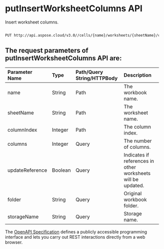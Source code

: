 # **putInsertWorksheetColumns API**

Insert worksheet columns. 

```bash

PUT http://api.aspose.cloud/v3.0//cells/{name}/worksheets/{sheetName}/cells/columns/{columnIndex}

```

## The request parameters of **putInsertWorksheetColumns** API are: 

| Parameter Name | Type | Path/Query String/HTTPBody | Description | 
| :- | :- | :- |:- | 
|name|String|Path|The workbook name.|
|sheetName|String|Path|The worksheet name.|
|columnIndex|Integer|Path|The column index.|
|columns|Integer|Query|The number of columns.|
|updateReference|Boolean|Query|Indicates if references in other worksheets will be updated.|
|folder|String|Query|Original workbook folder.|
|storageName|String|Query|Storage name.|


The [OpenAPI Specification](https://reference.aspose.cloud/cells/#/CellsController/PutInsertWorksheetColumns) defines a publicly accessible programming interface and lets you carry out REST interactions directly from a web browser.
